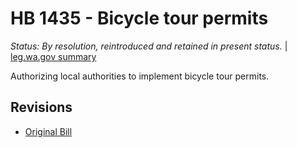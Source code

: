 # HB 1435 - Bicycle tour permits
*Status: By resolution, reintroduced and retained in present status.* | [leg.wa.gov summary](https://app.leg.wa.gov/billsummary?BillNumber=1435&Year=2021)

Authorizing local authorities to implement bicycle tour permits.

## Revisions
* [Original Bill](1/)